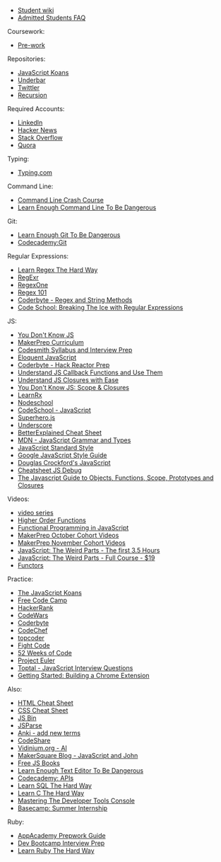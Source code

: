 
* [Student wiki](wiki.makersquare.com)
* [Admitted Students FAQ](admittedfaq.makersquare.com)


Coursework:
* [Pre-work](http://bookstrap.makersquare.com/)

Repositories:
* [JavaScript Koans](https://github.com/makersquare/MKS-LA-javascript-koans)
* [Underbar](https://github.com/makersquare/MKS-LA-underbar)
* [Twittler](https://github.com/makersquare/MKS-LA-Twittler)
* [Recursion](https://github.com/makersquare/MKSLA-Recursion)

Required Accounts:
* [LinkedIn](https://www.linkedin.com/)
* [Hacker News](https://news.ycombinator.com/news)
* [Stack Overflow](https://stackoverflow.com/)
* [Quora](https://www.quora.com/)

Typing:
* [Typing.com](https://www.typing.com)


Command Line:
* [Command Line Crash Course](http://cli.learncodethehardway.org/book/)
* [Learn Enough Command Line To Be Dangerous](https://www.learnenough.com/command-line-tutorial)

Git:
* [Learn Enough Git To Be Dangerous](https://www.learnenough.com/git-tutorial)
* [Codecademy:Git](https://www.codecademy.com/learn/learn-git)

Regular Expressions:
* [Learn Regex The Hard Way](http://regex.learncodethehardway.org/book/)
* [RegExr](http://regexr.com/)
* [RegexOne](http://regexone.com/)
* [Regex 101](https://regex101.com/)
* [Coderbyte - Regex and String Methods](https://coderbyte.com/tutorial/javascript-string-methods-regular-expressions)
* [Code School: Breaking The Ice with Regular Expressions](http://courseware.codeschool.com/breaking-the-ice-with-regular-expressions/slides/CodeSchool-BreakingTheIceWithRegularExpressions-Full.pdf)


JS:
* [You Don't Know JS](https://github.com/getify/You-Dont-Know-JS)
* [MakerPrep Curriculum](https://github.com/MakerPrepLA/makerprepla)
* [Codesmith Syllabus and Interview Prep](https://gallery.mailchimp.com/da60d9c5e75cbb19470ec4fa6/files/Codesmith_Syllabus.pdf)
* [Eloquent JavaScript](http://eloquentjavascript.net/index.html)
* [Coderbyte - Hack Reactor Prep](https://coderbyte.com/course/prepare-hack-reactor)
* [Understand JS Callback Functions and Use Them](http://javascriptissexy.com/understand-javascript-callback-functions-and-use-them/)
* [Understand JS Closures with Ease](http://javascriptissexy.com/understand-javascript-closures-with-ease/)
* [You Don't Know JS: Scope & Closures](https://github.com/getify/You-Dont-Know-JS/tree/master/scope%20%26%20closures)
* [LearnRx](http://reactivex.io/learnrx/)
* [Nodeschool](http://nodeschool.io/)
* [CodeSchool - JavaScript](https://www.codeschool.com/paths/javascript)
* [Superhero.js](http://superherojs.com/)
* [Underscore](http://underscorejs.org/)
* [BetterExplained Cheat Sheet](http://betterexplained.com/cheatsheet/)
* [MDN - JavaScript Grammar and Types](https://developer.mozilla.org/en-US/docs/Web/JavaScript/Guide/Grammar_and_types)
* [JavaScript Standard Style](https://github.com/feross/standard)
* [Google JavaScript Style Guide](https://google.github.io/styleguide/javascriptguide.xml)
* [Douglas Crockford's JavaScript](http://javascript.crockford.com/)
* [Cheatsheet JS Debug](https://www.scribd.com/doc/290695265/Cheatsheet-JS-Debug)
* [
The Javascript Guide to Objects, Functions, Scope, Prototypes and Closures](http://hangar.runway7.net/javascript/guide)

Videos:

* [video series](https://egghead.io/lessons/javascript-chaining-the-array-map-and-filter-methods)
* [Higher Order Functions](https://www.youtube.com/watch?v=BMUiFMZr7vk)
* [Functional Programming in JavaScript](https://youtu.be/BMUiFMZr7vk)
* [MakerPrep October Cohort Videos](https://drive.google.com/drive/u/3/folders/0B95dPCEAhWXQOTlOSmNWZmhoZms)
* [MakerPrep November Cohort Videos](https://drive.google.com/folderview?id=0B6PUfb8GkW4Eb2VFNG5LdGs1U1k&usp=drive_web)
* [JavaScript: The Weird Parts - The first 3.5 Hours](https://youtu.be/Bv_5Zv5c-Ts)
* [JavaScript: The Weird Parts - Full Course - $19](https://www.udemy.com/understand-javascript/)
* [Functors](https://youtu.be/DisD9ftUyCk)

Practice:

* [The JavaScript Koans](https://github.com/mrdavidlaing/javascript-koans)
* [Free Code Camp](http://www.freecodecamp.com/)
* [HackerRank](https://www.hackerrank.com/domains/algorithms/warmup)
* [CodeWars](http://www.codewars.com/)
* [Coderbyte](http://coderbyte.com/)
* [CodeChef](https://www.codechef.com/)
* [topcoder](https://www.topcoder.com/)
* [Fight Code](http://fightcodegame.com/)
* [52 Weeks of Code](http://www.dreamincode.net/forums/topic/148191-week-%231-challenge-jquery-effects/)
* [Project Euler](https://projecteuler.net/)
* [Toptal - JavaScript Interview Questions](http://www.toptal.com/javascript/interview-questions)
* [Getting Started: Building a Chrome Extension](https://developer.chrome.com/extensions/getstarted)


Also:
* [HTML Cheat Sheet](http://makerprepla.divshot.io/pages/appendages/html5-cheat-sheet.pdf)
* [CSS Cheat Sheet](http://makerprepla.divshot.io/pages/appendages/css3-cheat-sheet.pdf)
* [JS Bin](jsbin.com)
* [JSParse](http://jsparse.meteor.com/)
* [Anki - add new terms](https://ankiweb.net/decks/)
* [CodeShare](https://codeshare.io/)
* [Vidinium.org - AI](http://vindinium.org/)
* [MakerSquare Blog - JavaScript and John](https://javascriptjohn.wordpress.com/)
* [Free JS Books](http://jsbooks.revolunet.com/)
* [Learn Enough Text Editor To Be Dangerous](https://www.learnenough.com/text-editor-tutorial)
* [Codecademy: APIs](https://www.codecademy.com/apis)
* [Learn SQL The Hard Way](http://sql.learncodethehardway.org/book/)
* [Learn C The Hard Way](http://c.learncodethehardway.org/book/)
* [Mastering The Developer Tools Console](http://blog.teamtreehouse.com/mastering-developer-tools-console)
* [Basecamp: Summer Internship](https://basecamp.com/about/internships)




Ruby:
* [AppAcademy Prepwork Guide](http://www.appacademy.io/assets/App_Academy_Prepwork_Studyguide.pdf)
* [Dev Bootcamp Interview Prep](http://devbootcamp.com/interview-prep.pdf)
* [Learn Ruby The Hard Way](http://learnrubythehardway.org/book/)
